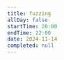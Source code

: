 ```yaml
---
title: fuzzing
allDay: false
startTime: 20:00
endTime: 22:00
date: 2024-11-14
completed: null
---
```

